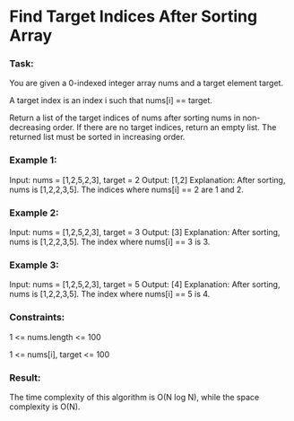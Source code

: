# Find Target Indices After Sorting Array

### Task:

You are given a 0-indexed integer array nums and a target element target.

A target index is an index i such that nums[i] == target.

Return a list of the target indices of nums after sorting nums in non-decreasing order. If there are no target indices, 
return an empty list. The returned list must be sorted in increasing order.

### Example 1:

Input: nums = [1,2,5,2,3], target = 2
Output: [1,2]
Explanation: After sorting, nums is [1,2,2,3,5].
The indices where nums[i] == 2 are 1 and 2.

### Example 2:

Input: nums = [1,2,5,2,3], target = 3
Output: [3]
Explanation: After sorting, nums is [1,2,2,3,5].
The index where nums[i] == 3 is 3.

### Example 3:

Input: nums = [1,2,5,2,3], target = 5
Output: [4]
Explanation: After sorting, nums is [1,2,2,3,5].
The index where nums[i] == 5 is 4.

### Constraints:

1 <= nums.length <= 100

1 <= nums[i], target <= 100

### Result:

The time complexity of this algorithm is O(N log N), while the space complexity is O(N).

